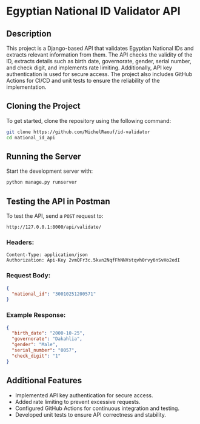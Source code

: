 # Egyptian National ID Validator API

## Description

This project is a Django-based API that validates Egyptian National IDs and extracts relevant information from them. The API checks the validity of the ID, extracts details such as birth date, governorate, gender, serial number, and check digit, and implements rate limiting. Additionally, API key authentication is used for secure access. The project also includes GitHub Actions for CI/CD and unit tests to ensure the reliability of the implementation.

## Cloning the Project

To get started, clone the repository using the following command:

```sh
git clone https://github.com/MichelRaouf/id-validator
cd national_id_api
```

## Running the Server

Start the development server with:

```sh
python manage.py runserver
```

## Testing the API in Postman

To test the API, send a `POST` request to:

```
http://127.0.0.1:8000/api/validate/
```

### Headers:

```
Content-Type: application/json
Authorization: Api-Key 2vmQFr3c.5kvn2NqfFhNNVstqvh0rvy6nSvHo2edI
```

### Request Body:

```json
{
  "national_id": "30010251200571"
}
```

### Example Response:

```json
{
  "birth_date": "2000-10-25",
  "governorate": "Dakahlia",
  "gender": "Male",
  "serial_number": "0057",
  "check_digit": "1"
}
```

## Additional Features

- Implemented API key authentication for secure access.
- Added rate limiting to prevent excessive requests.
- Configured GitHub Actions for continuous integration and testing.
- Developed unit tests to ensure API correctness and stability.
